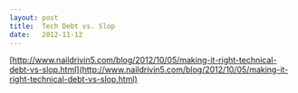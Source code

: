 ```yaml
---
layout: post
title:  Tech Debt vs. Slop
date:   2012-11-12
---
```


[http://www.naildrivin5.com/blog/2012/10/05/making-it-right-technical-debt-vs-slop.html](http://www.naildrivin5.com/blog/2012/10/05/making-it-right-technical-debt-vs-slop.html)